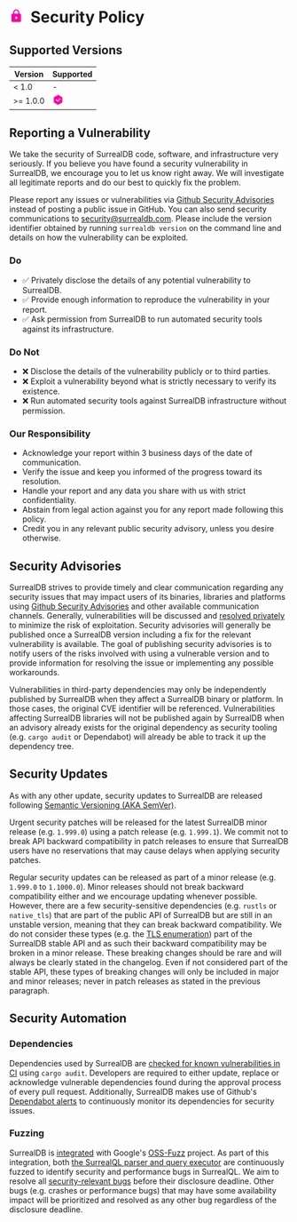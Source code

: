 # <img height="25" src="/img/security.svg">&nbsp;&nbsp;Security Policy

## Supported Versions

| Version    | Supported                                       |
| ---------- | ----------------------------------------------- |
| < 1.0      | -                                               |
| >= 1.0.0   | <img width="20" src="/img/tick.svg">            |

## Reporting a Vulnerability

We take the security of SurrealDB code, software, and infrastructure very seriously. If you believe you have found a
security vulnerability in SurrealDB, we encourage you to let us know right away. We will investigate all legitimate
reports and do our best to quickly fix the problem.

Please report any issues or vulnerabilities via [Github Security
Advisories](https://github.com/surrealdb/surrealdb/security/advisories) instead of posting a public issue in GitHub.
You can also send security communications to [security@surrealdb.com](mailto:security@surrealdb.com). Please include the
version identifier obtained by running `surrealdb version` on the command line and details on how the vulnerability
can be exploited.

### Do

- ✅ Privately disclose the details of any potential vulnerability to SurrealDB.
- ✅ Provide enough information to reproduce the vulnerability in your report.
- ✅ Ask permission from SurrealDB to run automated security tools against its infrastructure.

### Do Not

- ❌ Disclose the details of the vulnerability publicly or to third parties. 
- ❌ Exploit a vulnerability beyond what is strictly necessary to verify its existence.
- ❌ Run automated security tools against SurrealDB infrastructure without permission.

### Our Responsibility 

- Acknowledge your report within 3 business days of the date of communication.
- Verify the issue and keep you informed of the progress toward its resolution.
- Handle your report and any data you share with us with strict confidentiality.
- Abstain from legal action against you for any report made following this policy.
- Credit you in any relevant public security advisory, unless you desire otherwise.

## Security Advisories

SurrealDB strives to provide timely and clear communication regarding any security issues that may impact users of its
binaries, libraries and platforms using [Github Security
Advisories](https://docs.github.com/en/code-security/security-advisories/working-with-repository-security-advisories/creating-a-repository-security-advisory)
and other available communication channels.  Generally, vulnerabilities will be discussed and [resolved
privately](https://docs.github.com/en/code-security/security-advisories/working-with-repository-security-advisories/collaborating-in-a-temporary-private-fork-to-resolve-a-repository-security-vulnerability)
to minimize the risk of exploitation. Security advisories will generally be published once a SurrealDB version including
a fix for the relevant vulnerability is available. The goal of publishing security advisories is to notify users of the
risks involved with using a vulnerable version and to provide information for resolving the issue or implementing any
possible workarounds.

Vulnerabilities in third-party dependencies may only be independently published by SurrealDB when they affect a
SurrealDB binary or platform. In those cases, the original CVE identifier will be referenced. Vulnerabilities affecting
SurrealDB libraries will not be published again by SurrealDB when an advisory already exists for the original dependency
as security tooling (e.g. `cargo audit` or Dependabot) will already be able to track it up the dependency tree.

## Security Updates

As with any other update, security updates to SurrealDB are released following [Semantic Versioning (AKA
SemVer)](https://semver.org).

Urgent security patches will be released for the latest SurrealDB minor release (e.g. `1.999.0`) using a patch release
(e.g. `1.999.1`). We commit not to break API backward compatibility in patch releases to ensure that SurrealDB users
have no reservations that may cause delays when applying security patches.

Regular security updates can be released as part of a minor release (e.g.  `1.999.0` to `1.1000.0`). Minor releases
should not break backward compatibility either and we encourage updating whenever possible. However, there are a few
security-sensitive dependencies (e.g. `rustls` or `native_tls`) that are part of the public API of SurrealDB but are
still in an unstable version, meaning that they can break backward compatibility. We do not consider these types (e.g.
the [TLS enumeration](https://docs.rs/surrealdb/1.0.0/surrealdb/opt/enum.Tls.html)) part of the SurrealDB stable API and
as such their backward compatibility may be broken in a minor release. These breaking changes should be rare and will
always be clearly stated in the changelog. Even if not considered part of the stable API, these types of breaking
changes will only be included in major and minor releases; never in patch releases as stated in the previous paragraph.

## Security Automation

### Dependencies

Dependencies used by SurrealDB are [checked for known vulnerabilities in
CI](https://github.com/surrealdb/surrealdb/pull/3123) using `cargo audit`. Developers are required to either update,
replace or acknowledge vulnerable dependencies found during the approval process of every pull request. Additionally,
SurrealDB makes use of Github's [Dependabot
alerts](https://docs.github.com/en/code-security/dependabot/dependabot-alerts/about-dependabot-alerts) to continuously
monitor its dependencies for security issues.

### Fuzzing

SurrealDB is [integrated](https://github.com/google/oss-fuzz/tree/master/projects/surrealdb) with Google's
[OSS-Fuzz](https://google.github.io/oss-fuzz/) project. As part of this integration, both [the SurrealQL parser and
query executor](https://github.com/surrealdb/surrealdb/tree/main/lib/fuzz/fuzz_targets) are continuously fuzzed to
identify security and performance bugs in SurrealQL. We aim to resolve all [security-relevant
bugs](https://google.github.io/oss-fuzz/advanced-topics/bug-fixing-guidance#security-issues) before their disclosure
deadline. Other bugs (e.g. crashes or performance bugs) that may have some availability impact will be prioritized and
resolved as any other bug regardless of the disclosure deadline.
